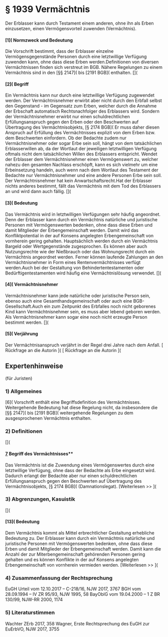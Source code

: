 # § 1939 Vermächtnis
Der Erblasser kann durch Testament einem anderen, ohne ihn als Erben einzusetzen, einen Vermögensvorteil zuwenden (Vermächtnis).
#### [1]( Normzweck und Bedeutung
Die Vorschrift bestimmt, dass der Erblasser einzelne Vermögensgegenstände Personen durch eine letztwillige Verfügung zuwenden kann, ohne dass diese Erben werden.Definitionen von diversen Vermächtnissen finden sich verstreut im BGB. Nähere Regelungen zu einem Vermächtnis sind in den [§§ 2147]( bis [2191 BGB]( enthalten.
[](
#### [2]( Begriff
Ein Vermächtnis kann nur durch eine letztwillige Verfügung zugewendet werden. Der Vermächtnisnehmer erwirbt aber nicht durch den Erbfall selbst den Gegenstand - im Gegensatz zum Erben, welcher durch die Annahme der Erbschaft automatisch Rechtsnachfolger des Erblassers wird. Sondern der Vermächtnisnehmer erwirbt nur einen schuldrechtlichen Erfüllungsanspruch gegen den Erben oder den Beschwerten auf Übertragung des Vermächtnisobjekts, [§ 2174 BGB]( Er muss daher diesen Anspruch auf Erfüllung des Vermächtnisses explizit von dem Erben bzw. dem Beschwerten einfordern. Ob der Bedachte zudem nur Vermächtnisnehmer oder sogar Erbe sein soll, hängt von dem tatsächlichen Erblasserwillen ab, da der Wortlaut der jeweiligen letztwilligen Verfügung oftmals nicht dem tatsächlichen Willen des Erblassers entspricht. Wendet der Erblasser dem Vermächtnisnehmer einen Vermögenswert zu, welcher nahezu den gesamten Nachlass erschöpft, kann es sich vielmehr um eine Erbeinsetzung handeln, auch wenn nach dem Wortlaut des Testament der Bedachte nur Vermächtnisnehmer und eine andere Personen Erbe sein soll. Der Vermächtnisnehmer hat kein Anwartschaftsrecht.Hat der Erblasser nichts anderes bestimmt, fällt das Vermächtnis mit dem Tod des Erblassers an und wird dann auch fällig.
[](
#### [3]( Bedeutung
Das Vermächtnis wird in letztwilligen Verfügungen sehr häufig angeordnet. Denn der Erblasser kann durch ein Vermächtnis natürliche und juristische Personen mit Vermögenswerten bedenken, ohne dass diese Erben und damit Mitglieder der Erbengemeinschaft werden. Damit wird das Konfliktpotential in der auf Konsens angelegten Erbengemeinschaft von vornherein gering gehalten. Hauptsächlich werden durch ein Vermächtnis Bargeld oder Wertgegenstände zugesprochen. Es können aber auch Nutzungsrechte wie der Nießbrauch oder das Wohnungsrecht durch ein Vermächtnis angeordnet werden. Ferner können laufende Zahlungen an den Vermächtnisnehmer in Form eines Rentenvermächtnisses verfügt werden.Auch bei der Gestaltung von Behindertentestamenten oder Bedürftigentestamenten wird häufig eine Vermächtnislösung verwendet.
[](
#### [4]( Vermächtnisnehmer
Vermächtnisnehmer kann jede natürliche oder juristische Person sein, ebenso auch eine Gesamthandsgemeinschaft oder auch eine BGB-Gesellschaft.Auch ein zum Zeitpunkt des Erbfalles noch nicht geborenes Kind kann Vermächtnisnehmer sein, es muss aber lebend geboren werden.
Als Vermächtnisnehmer kann sogar eine noch nicht erzeugte Person bestimmt werden.
[](
#### [5]( Verjährung
Der Vermächtnisanspruch verjährt in der Regel drei Jahre nach dem Anfall.
[ Rückfrage an die Autorin ]( [ Rückfrage an die Autorin ](
## Expertenhinweise
(für Juristen)
### 1) Allgemeines
[6]( Vorschrift enthält eine Begriffsdefinition des Vermächtnisses.
Weitergehende Bedeutung hat diese Regelung nicht, da insbesondere die [§§ 2147]( bis [2191 BGB]( weitergehende Regelungen zu dem ausgesprochenen Vermächtnis enthalten.
### 2) Definitionen
[](
#### [7]( **a) Begriff des Vermächtnisses**
Das Vermächtnis ist die Zuwendung eines Vermögenswertes durch eine letztwillige Verfügung, ohne dass der Bedachte als Erbe eingesetzt wird. Dadurch erlangt der Bedachte aber nur einen schuldrechtlichen Erfüllungsanspruch gegen den Beschwerten auf Übertragung des Vermächtnisobjekts, [§ 2174 BGB]( (Damnationslegat).
[Weiterlesen >> ](
### 3) Abgrenzungen, Kasuistik
[](
#### [13]( Bedeutung
Dem Vermächtnis kommt als Mittel erbrechtlicher Gestaltung erhebliche Bedeutung zu. Der Erblasser kann durch ein Vermächtnis natürliche und juristische Personen mit Vermögenswerten bedenken, ohne dass diese Erben und damit Mitglieder der Erbengemeinschaft werden. Damit kann die Anzahl der zur Miterbengemeinschaft gehörenden Personen gering gehalten und es können Konflikte in der auf Konsens angelegten Erbengemeinschaft von vornherein vermieden werden.
[Weiterlesen >> ](
### 4) Zusammenfassung der Rechtsprechung
EuGH Urteil vom 12.10.2017 – C-218/16, NJW 2017, 3767
BGH vom 28.09.1994 – IV ZR 95/93, NJW 1995, 58
BayOblG vom 19.04.2000 – 1 Z BR 130/99, NJW-RR 2000, 1174
### 5) Literaturstimmen
Wachter ZErb 2017, 358
Wagner, Erste Rechtsprechung des EuGH zur EuErbVO, NJW 2017, 3755